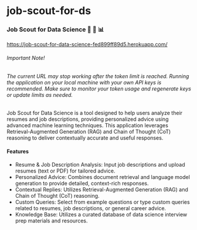 # job-scout-for-ds

### Job Scout for Data Science :brain: :briefcase: :bar_chart:	

https://job-scout-for-data-science-fed899ff89d5.herokuapp.com/

###### Important Note!
###### _The current URL may stop working after the token limit is reached. Running the application on your local machine with your own API keys is recommended. Make sure to monitor your token usage and regenerate keys or update limits as needed._

Job Scout for Data Science is a tool designed to help users analyze their resumes and job descriptions, providing personalized advice using advanced machine learning techniques. This application leverages Retrieval-Augmented Generation (RAG) and Chain of Thought (CoT) reasoning to deliver contextually accurate and useful responses. 

#### Features
- Resume & Job Description Analysis: Input job descriptions and upload resumes (text or PDF) for tailored advice.
- Personalized Advice: Combines document retrieval and language model generation to provide detailed, context-rich responses.
- Contextual Replies: Utilizes Retrieval-Augmented Generation (RAG) and Chain of Thought (CoT) reasoning.
- Custom Queries: Select from example questions or type custom queries related to resumes, job descriptions, or general career advice.
- Knowledge Base: Utilizes a curated database of data science interview prep materials and resources.

